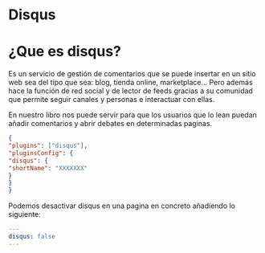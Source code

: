 # Disqus

# ¿Que es disqus?

Es un servicio de gestión de comentarios que se puede insertar en un sitio web sea del tipo que sea: blog, tienda online, marketplace... Pero además hace la función de red social y de lector de feeds gracias a su comunidad que permite seguir canales y personas e interactuar con ellas.

En nuestro libro nos puede servir para que los usuarios que lo lean puedan añadir comentarios y abrir debates en determinadas paginas.

```json
{
"plugins": ["disqus"],
"pluginsConfig": {
"disqus": {
"shortName": "XXXXXXX"
}
}
}
```
Podemos desactivar disqus en una pagina en concreto añadiendo lo siguiente:

``` yaml
---
disqus: false
---
```



